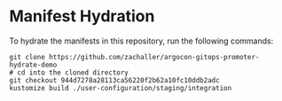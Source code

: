 # Manifest Hydration

To hydrate the manifests in this repository, run the following commands:

```shell
git clone https://github.com/zachaller/argocon-gitops-promoter-hydrate-demo
# cd into the cloned directory
git checkout 944d7278a28113ca56220f2b62a10fc10ddb2adc
kustomize build ./user-configuration/staging/integration
```
